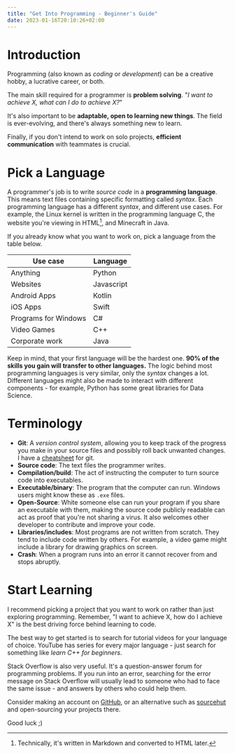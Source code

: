 ```yaml
---
title: "Get Into Programming - Beginner's Guide"
date: 2023-01-16T20:10:26+02:00
---
```


# Introduction

Programming (also known as *coding* or *development*) can be a creative hobby, a lucrative career, or both.

The main skill required for a programmer is **problem solving**. "*I want to achieve X, what can I do to achieve X?*"

It's also important to be **adaptable, open to learning new things**. The field is ever-evolving, and there's always something new to learn.

Finally, if you don't intend to work on solo projects, **efficient communication** with teammates is crucial.

# Pick a Language

A programmer's job is to write *source code* in a **programming language**. This means text files containing specific formatting called *syntax*. Each programming language has a different *syntax*, and different use cases. For example, the Linux kernel is written in the programming language C, the website you're viewing in HTML[^1], and Minecraft in Java.
[^1]: Technically, it's written in Markdown and converted to HTML later.

If you already know what you want to work on, pick a language from the table below.

Use case|Language
-|-
Anything|Python
Websites|Javascript
Android Apps|Kotlin
iOS Apps|Swift
Programs for Windows|C#
Video Games|C++
Corporate work|Java

Keep in mind, that your first language will be the hardest one. **90% of the skills you gain will transfer to other languages.** The logic behind most programming languages is very similar, only the *syntax* changes a lot. Different languages might also be made to interact with different components - for example, Python has some great libraries for Data Science.

# Terminology

- **Git**: A *version control system*, allowing you to keep track of the progress you make in your source files and possibly roll back unwanted changes. I have a [cheatsheet](/cheatsheets/linux/git) for git.
- **Source code**: The text files the programmer writes.
- **Compilation/build**: The act of instructing the computer to turn source code into executables.
- **Executable/binary**: The program that the computer can run. Windows users might know these as `.exe` files.
- **Open-Source**: White someone else can run your program if you share an executable with them, making the source code publicly readable can act as proof that you're not sharing a virus. It also welcomes other developer to contribute and improve your code.
- **Libraries/includes**: Most programs are not written from scratch. They tend to include code written by others. For example, a video game might include a library for drawing graphics on screen.
- **Crash**: When a program runs into an error it cannot recover from and stops abruptly.

# Start Learning

I recommend picking a project that you want to work on rather than just exploring programming. Remember, "I want to achieve X, how do I achieve X" is the best driving force behind learning to code.

The best way to get started is to search for tutorial videos for your language of choice. YouTube has series for every major language - just search for something like *learn C++ for beginners*.

Stack Overflow is also very useful. It's a question-answer forum for programming problems. If you run into an error, searching for the error message on Stack Overflow will usually lead to someone who had to face the same issue - and answers by others who could help them.

Consider making an account on [GitHub](https://github.com/), or an alternative such as [sourcehut](https://sr.ht/) and open-sourcing your projects there.

Good luck ;)






